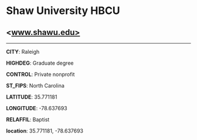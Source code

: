 # Shaw University HBCU
## <www.shawu.edu>
---
**CITY**: Raleigh

**HIGHDEG**: Graduate degree

**CONTROL**: Private nonprofit

**ST_FIPS**: North Carolina

**LATITUDE**: 35.771181

**LONGITUDE**: -78.637693

**RELAFFIL**: Baptist

**location**: 35.771181, -78.637693
